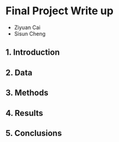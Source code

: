 # Final Project Write up

 - Ziyuan Cai
 - Sisun Cheng
 
 ## 1. Introduction
 
 ## 2. Data
 
 ## 3. Methods
 
 ## 4. Results
 
 ## 5. Conclusions
